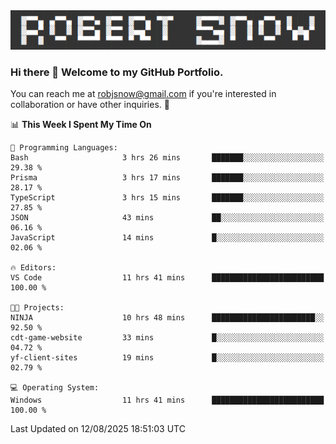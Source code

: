 <img alt="myname" src="assets/name.png" />

### Hi there 👋 Welcome to my GitHub Portfolio.
You can reach me at robjsnow@gmail.com if you're interested in collaboration or have other inquiries.  :briefcase:



<!--START_SECTION:waka-->
📊 **This Week I Spent My Time On** 

```text
💬 Programming Languages: 
Bash                     3 hrs 26 mins       ███████░░░░░░░░░░░░░░░░░░   29.38 % 
Prisma                   3 hrs 17 mins       ███████░░░░░░░░░░░░░░░░░░   28.17 % 
TypeScript               3 hrs 15 mins       ███████░░░░░░░░░░░░░░░░░░   27.85 % 
JSON                     43 mins             ██░░░░░░░░░░░░░░░░░░░░░░░   06.16 % 
JavaScript               14 mins             █░░░░░░░░░░░░░░░░░░░░░░░░   02.06 % 

🔥 Editors: 
VS Code                  11 hrs 41 mins      █████████████████████████   100.00 % 

🐱‍💻 Projects: 
NINJA                    10 hrs 48 mins      ███████████████████████░░   92.50 % 
cdt-game-website         33 mins             █░░░░░░░░░░░░░░░░░░░░░░░░   04.72 % 
yf-client-sites          19 mins             █░░░░░░░░░░░░░░░░░░░░░░░░   02.79 % 

💻 Operating System: 
Windows                  11 hrs 41 mins      █████████████████████████   100.00 % 
```


 Last Updated on 12/08/2025 18:51:03 UTC
<!--END_SECTION:waka-->

<!--
**robjsnow/robjsnow** is a ✨ _special_ ✨ repository because its `README.md` (this file) appears on your GitHub profile.

Here are some ideas to get you started:

- 🔭 I’m currently working on ...
- 🌱 I’m currently learning ...
- 👯 I’m looking to collaborate on ...
- 🤔 I’m looking for help with ...
- 💬 Ask me about ...
- 📫 How to reach me: ...
- 😄 Pronouns: ...
- ⚡ Fun fact: ...
-->

